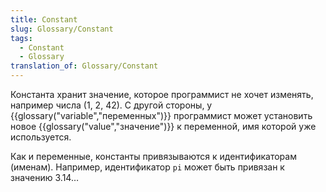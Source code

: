 ```yaml
---
title: Constant
slug: Glossary/Constant
tags:
  - Constant
  - Glossary
translation_of: Glossary/Constant
---
```


Константа хранит значение, которое программист не хочет изменять, например числа (1, 2, 42). С другой стороны, у {{glossary("variable","переменных")}} программист может установить новое {{glossary("value","значение")}} к переменной, имя которой уже используется.

Как и переменные, константы привязываются к идентификаторам (именам). Например, идентификатор `pi` может быть привязан к значению 3.14…
